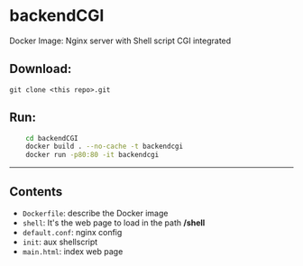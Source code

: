# backendCGI

Docker Image: Nginx server with Shell script CGI integrated 

## Download:

```git clone <this repo>.git```

## Run:
```bash
	cd backendCGI
	docker build . --no-cache -t backendcgi
	docker run -p80:80 -it backendcgi
``` 
---

## Contents

* ```Dockerfile```:  describe the Docker image
* ```shell```: It's the web page to load in the path **/shell**
* ```default.conf```: nginx config
* ```init```: aux shellscript
* ```main.html```: index web page
